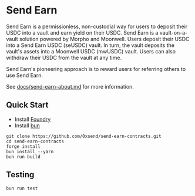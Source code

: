 # Send Earn

Send Earn is a permissionless, non-custodial way for users to deposit their USDC into a vault and earn yield on their USDC. Send Earn is a vault-on-a-vault solution powered by Morpho and Moonwell. Users deposit their USDC into a Send Earn USDC (seUSDC) vault. In turn, the vault deposits the vault's assets into a Moonwell USDC (mwUSDC) vault. Users can also withdraw their USDC from the vault at any time.

Send Earn's pioneering approach is to reward users for referring others to use Send Earn.

See [docs/send-earn-about.md](docs/send-earn-about.md) for more information.

## Quick Start

- Install [Foundry](https://github.com/foundry-rs/foundry)
- Install [bun](https://bun.sh/)

```shell
git clone https://github.com/0xsend/send-earn-contracts.git
cd send-earn-contracts
forge install
bun install --yarn
bun run build
```

## Testing

```shell
bun run test
```
